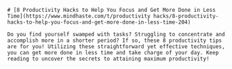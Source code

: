 
    # [8 Productivity Hacks to Help You Focus and Get More Done in Less Time](https://www.mindhaste.com/t/productivity hacks/8-productivity-hacks-to-help-you-focus-and-get-more-done-in-less-time-204)

    Do you find yourself swamped with tasks? Struggling to concentrate and accomplish more in a shorter period? If so, these 8 productivity tips are for you! Utilizing these straightforward yet effective techniques, you can get more done in less time and take charge of your day. Keep reading to uncover the secrets to attaining maximum productivity!
    
